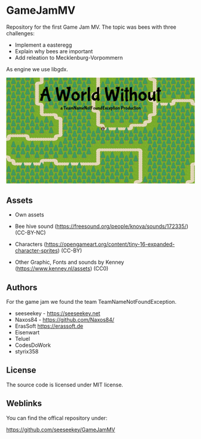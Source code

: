 # GameJamMV

Repository for the first Game Jam MV. The topic was bees with three challenges:

* Implement a easteregg
* Explain why bees are important
* Add releation to Mecklenburg-Vorpommern

As engine we use libgdx.

![Game](game.png)

## Assets

* Own assets

* Bee hive sound (https://freesound.org/people/knova/sounds/172335/) (CC-BY-NC)

* Characters (https://opengameart.org/content/tiny-16-expanded-character-sprites) (CC-BY) 

* Other Graphic, Fonts and sounds by Kenney (https://www.kenney.nl/assets) (CC0)

## Authors

For the game jam we found the team TeamNameNotFoundException.

* seeseekey - https://seeseekey.net
* Naxos84 - https://github.com/Naxos84/
* ErasSoft https://erassoft.de
* Eisenwart
* Teluel
* CodesDoWork
* styrix358

## License

The source code is licensed under MIT license.

## Weblinks

You can find the offical repository under:

https://github.com/seeseekey/GameJamMV